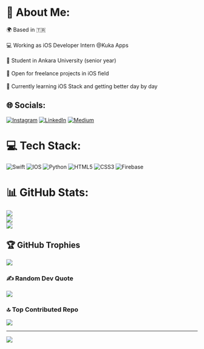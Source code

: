 # 💫 About Me:
🌍 Based in 🇹🇷<br><br>💻 Working as iOS Developer Intern @Kuka Apps<br><br>🏫 Student in Ankara University (senior year)<br><br>🤝 Open for freelance projects in iOS field<br><br>🌱 Currently learning iOS Stack and getting better day by day<br>


## 🌐 Socials:
[![Instagram](https://img.shields.io/badge/Instagram-%23E4405F.svg?logo=Instagram&logoColor=white)](https://instagram.com/bilgisayarmuhendisi1kadin) [![LinkedIn](https://img.shields.io/badge/LinkedIn-%230077B5.svg?logo=linkedin&logoColor=white)](https://linkedin.com/in/cansuozdizlekli) [![Medium](https://img.shields.io/badge/Medium-12100E?logo=medium&logoColor=white)](https://medium.com/@cansuozdizlekli) 

# 💻 Tech Stack:
![Swift](https://img.shields.io/badge/swift-F54A2A?style=for-the-badge&logo=swift&logoColor=white) ![IOS](https://img.shields.io/badge/IOS-%2320232a.svg?style=for-the-badge&logo=apple&logoColor=white) ![Python](https://img.shields.io/badge/python-3670A0?style=for-the-badge&logo=python&logoColor=ffdd54) ![HTML5](https://img.shields.io/badge/html5-%23E34F26.svg?style=for-the-badge&logo=html5&logoColor=white) ![CSS3](https://img.shields.io/badge/css3-%231572B6.svg?style=for-the-badge&logo=css3&logoColor=white) ![Firebase](https://img.shields.io/badge/firebase-%23039BE5.svg?style=for-the-badge&logo=firebase)
# 📊 GitHub Stats:
![](https://github-readme-stats.vercel.app/api?username=cansuozdizlekli&theme=dark&hide_border=false&include_all_commits=true&count_private=true)<br/>
![](https://github-readme-streak-stats.herokuapp.com/?user=cansuozdizlekli&theme=dark&hide_border=false)<br/>
![](https://github-readme-stats.vercel.app/api/top-langs/?username=cansuozdizlekli&theme=dark&hide_border=false&include_all_commits=true&count_private=true&layout=compact)

## 🏆 GitHub Trophies
![](https://github-profile-trophy.vercel.app/?username=cansuozdizlekli&theme=monokai&no-frame=false&no-bg=true&margin-w=4)

### ✍️ Random Dev Quote
![](https://quotes-github-readme.vercel.app/api?type=horizontal&theme=dark)

### 🔝 Top Contributed Repo
![](https://github-contributor-stats.vercel.app/api?username=cansuozdizlekli&limit=5&theme=dark&combine_all_yearly_contributions=true)

---
[![](https://visitcount.itsvg.in/api?id=cansuozdizlekli&icon=0&color=5)](https://visitcount.itsvg.in)

<!-- Proudly created with GPRM ( https://gprm.itsvg.in ) -->
